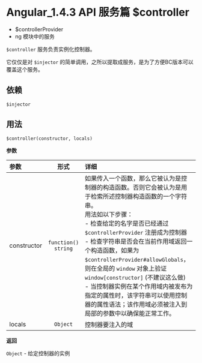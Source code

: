 # Angular_1.4.3 API 服务篇 $controller

- $controllerProvider
- ng 模块中的服务

`$controller` 服务负责实例化控制器。

它仅仅是对 `$injector` 的简单调用，之所以提取成服务，是为了方便BC版本可以覆盖这个服务。

## 依赖
`$injector`

## 用法

`$controller(constructor, locals)`

**参数**

| 参数 | 形式 | 详细 |
|:----|:---:|:----|
|constructor|	`function()` <br> `string`|如果传入一个函数，那么它被认为是控制器的构造函数。否则它会被认为是用于检索所述控制器构造函数的一个字符串。<br>用法如以下步骤：<br> - 检查给定的名字是否已经通过 `$controllerProvider` 注册成为控制器<br> - 检查字符串是否会在当前作用域返回一个构造函数，如果为 `$controllerProvider#allowGlobals`，则在全局的 `window` 对象上验证 `window[constructor]` (不建议这么做)<br> - 当控制器实例在某个作用域内被发布为指定的属性时，该字符串可以使用控制器的属性语法；该作用域必须被注入到局部的参数中以确保能正常工作。|
|locals|`Object`|控制器要注入的域|

**返回**


`Object` - 给定控制器的实例

